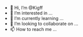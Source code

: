 - 👋 Hi, I’m @Kigff
- 👀 I’m interested in ...
- 🌱 I’m currently learning ...
- 💞️ I’m looking to collaborate on ...
- 📫 How to reach me ...

<!---
Kigff/Kigff is a ✨ special ✨ repository because its `README.md` (this file) appears on your GitHub profile.
You can click the Preview link to take a look at your changes.
--->
